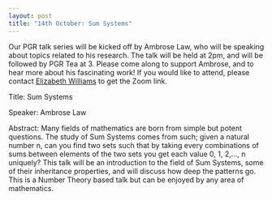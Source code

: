 ```yaml
---
layout: post
title: "14th October: Sum Systems"
---
```

Our PGR talk series will be kicked off by Ambrose Law, who will be speaking about topics related to his research. The talk will be held at 2pm, and will be followed by PGR Tea at 3. Please come along to support Ambrose, and to hear more about his fascinating work! If you would like to attend, please contact [Elizabeth Williams](WilliamsEM20@cardiff.ac.uk) to get the Zoom link.

Title: Sum Systems

Speaker: Ambrose Law

Abstract: Many fields of mathematics are born from simple but potent questions. The study of Sum Systems comes from such; given a natural number n, can you find two sets such that by taking every combinations of sums between elements of the two sets you get each value 0, 1, 2,..., n uniquely? This talk will be an introduction to the field of Sum Systems, some of their inheritance properties, and will discuss how deep the patterns go. This is a Number Theory based talk but can be enjoyed by any area of mathematics.
